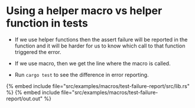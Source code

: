 # Using a helper macro vs helper function in tests

* If we use helper functions then the assert failure will be reported in the function and it will be harder for us to know which call to that function triggered the error.
* If we use macro, then we get the line where the macro is called.

* Run `cargo test` to see the difference in error reporting.

{% embed include file="src/examples/macros/test-failure-report/src/lib.rs" %}
{% embed include file="src/examples/macros/test-failure-report/out.out" %}


